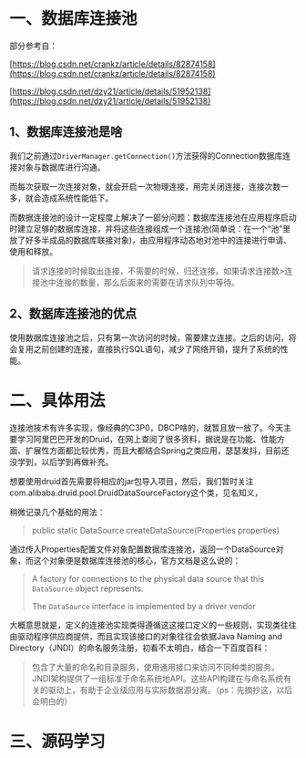 # 一、数据库连接池

部分参考自：

[https://blog.csdn.net/crankz/article/details/82874158](https://blog.csdn.net/crankz/article/details/82874158)

[https://blog.csdn.net/dzy21/article/details/51952138](https://blog.csdn.net/dzy21/article/details/51952138)

##  1、数据库连接池是啥

我们之前通过`DriverManager.getConnection()`方法获得的Connection数据库连接对象与数据库进行沟通。

而每次获取一次连接对象，就会开启一次物理连接，用完关闭连接，连接次数一多，就会造成系统性能低下。

而数据连接池的设计一定程度上解决了一部分问题：数据库连接池在应用程序启动时建立足够的数据库连接，并将这些连接组成一个连接池(简单说：在一个“池”里放了好多半成品的数据库联接对象)，由应用程序动态地对池中的连接进行申请、使用和释放。

>  请求连接的时候取出连接，不需要的时候，归还连接。如果请求连接数>连接池中连接的数量，那么后面来的需要在请求队列中等待。

## 2、数据库连接池的优点

使用数据库连接池之后，只有第一次访问的时候，需要建立连接。之后的访问，将会复用之前创建的连接，直接执行SQL语句，减少了网络开销，提升了系统的性能。

# 二、具体用法

连接池技术有许多实现，像经典的C3P0，DBCP啥的，就暂且放一放了。今天主要学习阿里巴巴开发的Druid，在网上查阅了很多资料，据说是在功能、性能方面、扩展性方面都比较优秀，而且大都结合Spring之类应用，瑟瑟发抖，目前还没学到，以后学到再做补充。

想要使用druid首先需要将相应的jar包导入项目，然后，我们暂时关注com.alibaba.druid.pool.DruidDataSourceFactory这个类，见名知义，

稍微记录几个基础的用法：

> public static DataSource createDataSource(Properties properties)

通过传入Properties配置文件对象配置数据库连接池，返回一个DataSource对象，而这个对象便是数据库连接池的核心，官方文档是这么说的：

> A factory for connections to the physical data source that this  `DataSource` object represents.
>
> The `DataSource` interface is implemented by a driver vendor

大概意思就是，定义的连接池实现类得遵循这这接口定义的一些规则，实现类往往由驱动程序供应商提供，而且实现该接口的对象往往会依据Java Naming and Directory（JNDI）的命名服务注册，初看不太明白，结合一下百度百科：

> 包含了大量的命名和目录服务，使用通用接口来访问不同种类的服务，JNDI架构提供了一组标准于命名系统地API。这些API构建在与命名系统有关的驱动上，有助于企业级应用与实际数据源分离。（ps：先摘抄这，以后会明白的）

# 三、源码学习



